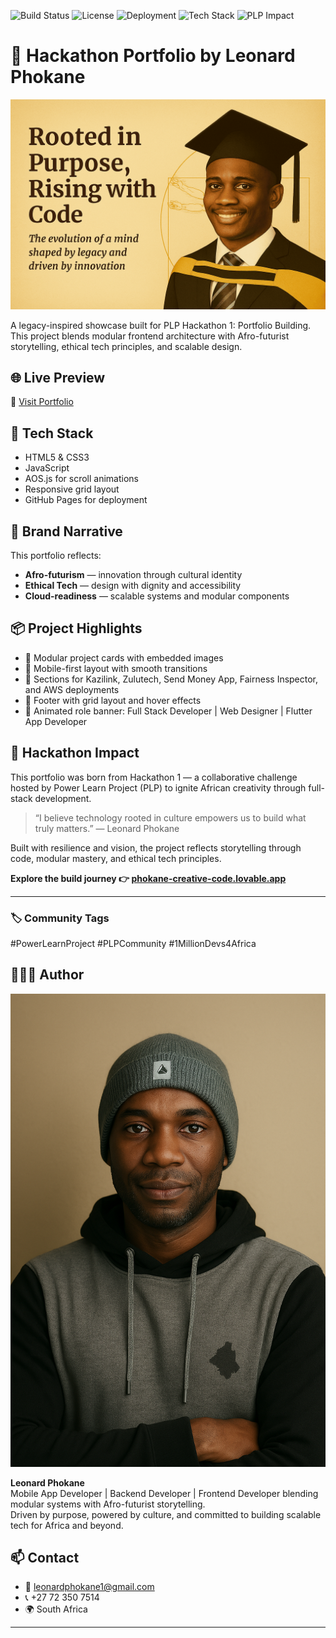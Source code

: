 ![Build Status](https://img.shields.io/badge/build-passing-brightgreen)
![License](https://img.shields.io/badge/license-MIT-blue)
![Deployment](https://img.shields.io/badge/live--demo-available-yellow)
![Tech Stack](https://img.shields.io/badge/techstack-HTML%2FCSS%2FJS%2FTS-informational)
![PLP Impact](https://img.shields.io/badge/PLP-1MillionDevs4Africa-purple)

# 🚀 Hackathon Portfolio by Leonard Phokane
![Hackathon Portfolio Preview](hackathon-portfolio.png)


A legacy-inspired showcase built for PLP Hackathon 1: Portfolio Building. This project blends modular frontend architecture with Afro-futurist storytelling, ethical tech principles, and scalable design.

## 🌐 Live Preview
🔗 [Visit Portfolio](https://leonardphokane.github.io/hackathon-portfolio)

## 🧪 Tech Stack
- HTML5 & CSS3
- JavaScript
- AOS.js for scroll animations
- Responsive grid layout
- GitHub Pages for deployment

## 🎨 Brand Narrative
This portfolio reflects:
- **Afro-futurism** — innovation through cultural identity
- **Ethical Tech** — design with dignity and accessibility
- **Cloud-readiness** — scalable systems and modular components

## 📦 Project Highlights
- 🔧 Modular project cards with embedded images
- 📱 Mobile-first layout with smooth transitions
- 🧠 Sections for Kazilink, Zulutech, Send Money App, Fairness Inspector, and AWS deployments
- 📄 Footer with grid layout and hover effects
- 🎯 Animated role banner: Full Stack Developer | Web Designer | Flutter App Developer

## 🚀 Hackathon Impact

This portfolio was born from Hackathon 1 — a collaborative challenge hosted by Power Learn Project (PLP) to ignite African creativity through full-stack development.

> “I believe technology rooted in culture empowers us to build what truly matters.” — Leonard Phokane

Built with resilience and vision, the project reflects storytelling through code, modular mastery, and ethical tech principles.

**Explore the build journey 👉 [phokane-creative-code.lovable.app](https://phokane-creative-code.lovable.app)**

---

### 🏷️ Community Tags

#PowerLearnProject #PLPCommunity #1MillionDevs4Africa

## 👨🏾‍💻 Author

![Leonard Phokane — Developer Profile](leonard-profile.png)

**Leonard Phokane**  
Mobile App Developer | Backend Developer | Frontend Developer blending modular systems with Afro-futurist storytelling.  
Driven by purpose, powered by culture, and committed to building scalable tech for Africa and beyond.


## 📫 Contact
- 📧 leonardphokane1@gmail.com
- 📞 +27 72 350 7514
- 🌍 South Africa

---






